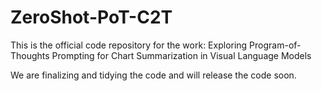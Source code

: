 # ZeroShot-PoT-C2T

This is the official code repository for the work: Exploring Program-of-Thoughts Prompting for Chart Summarization in Visual Language Models

We are finalizing and tidying the code and will release the code soon.
